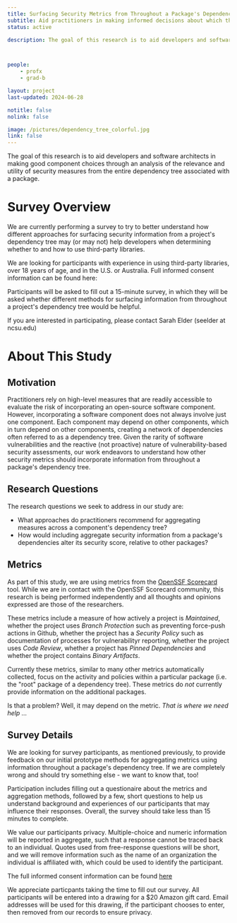 ```yaml
---
title: Surfacing Security Metrics from Throughout a Package's Dependency Tree (Survey)
subtitle: Aid practitioners in making informed decisions about which third-party packages to use or replace
status: active

description: The goal of this research is to aid developers and software architects in **making good component choices** through an analysis of the relevance and utility of security metrics **from the entire dependency tree** associated with a package.



people:
    - profx
    - grad-b

layout: project
last-updated: 2024-06-28

notitle: false
nolink: false 

image: /pictures/dependency_tree_colorful.jpg
link: false
---
```

The goal of this research is to aid developers and software architects in making good component choices through an analysis of the relevance and utility of security measures from the entire dependency tree associated with a package.

# Survey Overview

We are currently performing a survey to try to better understand how different approaches for surfacing security information from a project's dependency tree may (or may not) help developers when determining whether to and how to use third-party libraries.

We are looking for participants with experience in using third-party libraries, over 18 years of age, and in the U.S. or Australia. Full informed consent information can be found here: 

Participants will be asked to fill out a 15-minute survey, in which they will be asked whether different methods for surfacing information from throughout a project's dependency tree would be helpful.

If you are interested in participating, please contact Sarah Elder (seelder at ncsu.edu)

<!-- Survey Link to go Here -->

# About This Study

## Motivation
Practitioners rely on high-level measures that are readily accessible to evaluate the risk of incorporating an open-source software component. However, incorporating a software component does not always involve just one component. Each component may depend on other components, which in turn depend on other components, creating a network of dependencies often referred to as a dependency tree. Given the rarity of software vulnerabilities and the reactive (not proactive) nature of vulnerability-based security assessments, our work endeavors to understand how other security metrics should incorporate information from throughout a package's dependency tree.



## Research Questions
The research questions we seek to address in our study are:
 - What approaches do practitioners recommend for aggregating measures across a component's dependency tree?
 - How would including aggregate security information from a package's dependencies alter its security score, relative to other packages?


## Metrics
 As part of this study, we are using metrics from the [OpenSSF Scorecard](https://securityscorecards.dev) tool. While we are in contact with the OpenSSF Scorecard community, this research is being performed independently and all thoughts and opinions expressed are those of the researchers.

These metrics include a measure of how actively a project is *Maintained*, whether the project uses *Branch Protection* such as preventing force-push actions in Github, whether the project has a *Security Policy* such as documentation of processes for vulnerabilityr reporting, whether the project uses *Code Review*, whether a project has *Pinned Dependencies* and whether the project contains *Binary Artifacts*.

Currently these metrics, similar to many other metrics automatically collected, focus on the activity and policies within a particular package (i.e. the "root" package of a dependency tree). These metrics do *not* currently provide information on the additional packages.

Is that a problem? Well, it may depend on the metric. *That is where we need help ...*

## Survey Details
We are looking for survey participants, as mentioned previously, to provide feedback on our initial prototype methods for aggregating metrics using information throughout a package's dependency tree. If we are completely wrong and should try something else - we want to know that, too!

Participation includes filling out a questionaire about the metrics and aggregation methods, followed by a few, short questions to help us understand background and experiences of our participants that may influence their responses. Overall, the survey should take less than 15 minutes to complete.

 We value our participants privacy. Multiple-choice and numeric information will be reported in aggregate, such that a response cannot be traced back to an individual. Quotes used from free-response questions will be short, and we will remove information such as the name of an organization the individual is affiliated with, which could be used to identify the participant. 

 The full informed consent information can be found [here](https://github.com/RealsearchGroup/RealsearchGroup.github.io/blob/main/misc/26676%20Survey%20Consent%20Form_v4a_release.pdf)

 We appreciate particpants taking the time to fill out our survey. All participants will be entered into a drawing for a $20 Amazon gift card. Email addresses will be used for this drawing, if the participant chooses to enter, then removed from our records to ensure privacy.



<!-- Survey Link to go Here -->









